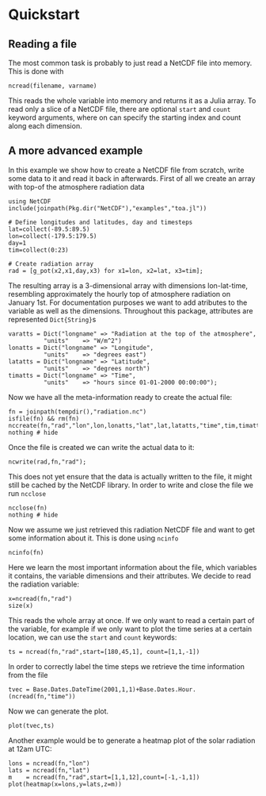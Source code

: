 # Quickstart

## Reading a file

The most common task is probably to just read a NetCDF file into memory. This is done with

    ncread(filename, varname)

This reads the whole variable into memory and returns it as a Julia array. To read only
a slice of a NetCDF file, there are optional `start` and `count` keyword arguments, where
on can specify the starting index and count along each dimension.

## A more advanced example

In this example we show how to create a NetCDF file from scratch, write some data to it and read it back in afterwards.
First of all we create an array with top-of the atmosphere radiation data

```@example 1
using NetCDF
include(joinpath(Pkg.dir("NetCDF"),"examples","toa.jl"))

# Define longitudes and latitudes, day and timesteps
lat=collect(-89.5:89.5)
lon=collect(-179.5:179.5)
day=1
tim=collect(0:23)

# Create radiation array
rad = [g_pot(x2,x1,day,x3) for x1=lon, x2=lat, x3=tim];

```

The resulting array is a 3-dimensional array with dimensions lon-lat-time, resembling
approximately the hourly top of atmosphere radiation on January 1st. For documentation
purposes we want to add atributes to the variable as well as the dimensions. Throughout
this package, attributes are represented `Dict{String}`s

```@example 1
varatts = Dict("longname" => "Radiation at the top of the atmosphere",
          "units"    => "W/m^2")
lonatts = Dict("longname" => "Longitude",
          "units"    => "degrees east")
latatts = Dict("longname" => "Latitude",
          "units"    => "degrees north")
timatts = Dict("longname" => "Time",
          "units"    => "hours since 01-01-2000 00:00:00");
```

Now we have all the meta-information ready to create the actual file:

```@example 1
fn = joinpath(tempdir(),"radiation.nc")
isfile(fn) && rm(fn)
nccreate(fn,"rad","lon",lon,lonatts,"lat",lat,latatts,"time",tim,timatts,atts=varatts);
nothing # hide
```

Once the file is created we can write the actual data to it:

```@example 1
ncwrite(rad,fn,"rad");
```

This does not yet ensure that the data is actually written to the file, it might still be cached
by the NetCDF library. In order to write and close the file we run `ncclose`

```@example 1
ncclose(fn)
nothing # hide
```

Now we assume we just retrieved this radiation NetCDF file and want to get some information about it.
This is done using `ncinfo`

```@example 1
ncinfo(fn)
```

Here we learn the most important information about the file, which variables it contains,
the variable dimensions and their attributes. We decide to read the radiation variable:

```@example 1
x=ncread(fn,"rad")
size(x)
```

This reads the whole array at once. If we only want to read a certain part of the variable,
for example if we only want to plot the time series at a certain location, we can use the `start` and `count`
keywords:

```@example 1
ts = ncread(fn,"rad",start=[180,45,1], count=[1,1,-1])
```

In order to correctly label the time steps we retrieve the time information from the file

```@example 1
tvec = Base.Dates.DateTime(2001,1,1)+Base.Dates.Hour.(ncread(fn,"time"))
```

Now we can generate the plot.

```@example 1
plot(tvec,ts)
```

Another example would be to generate a heatmap plot of the solar radiation
at 12am UTC:

```@example 1
lons = ncread(fn,"lon")
lats = ncread(fn,"lat")
m    = ncread(fn,"rad",start=[1,1,12],count=[-1,-1,1])
plot(heatmap(x=lons,y=lats,z=m))
```
